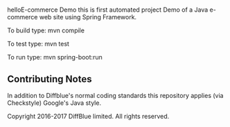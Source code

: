 #
helloE-commerce Demo
this is first automated project
Demo of a Java e-commerce web site using Spring Framework.

To build type:
  mvn compile

To test type:
  mvn test

To run type:
  mvn spring-boot:run

## Contributing Notes

In addition to Diffblue's normal coding standards this repository applies (via Checkstyle) Google's Java style.


Copyright 2016-2017 DiffBlue limited. All rights reserved.
